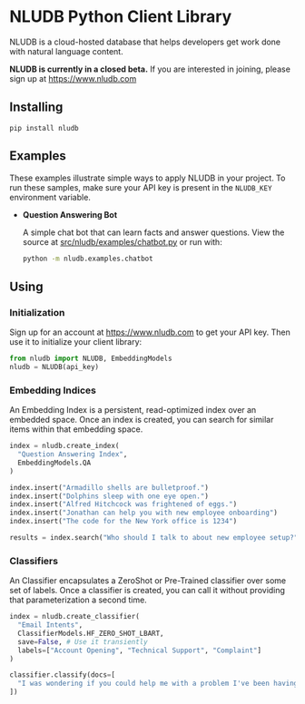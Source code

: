 # NLUDB Python Client Library

NLUDB is a cloud-hosted database that helps developers get work done with natural language content.

**NLUDB is currently in a closed beta.** If you are interested in joining, please sign up at https://www.nludb.com

## Installing

```
pip install nludb
```

## Examples

These examples illustrate simple ways to apply NLUDB in your project. To run these samples, make sure your API key is present in the `NLUDB_KEY` environment variable.

* **Question Answering Bot**

  A simple chat bot that can learn facts and answer questions. View the source at [src/nludb/examples/chatbot.py](src/nludb/examples/chatbot.py) or run with: 

  ```bash
  python -m nludb.examples.chatbot
  ```
## Using

### Initialization

Sign up for an account at https://www.nludb.com to get your API key. Then use it to initialize your client library:

```python
from nludb import NLUDB, EmbeddingModels
nludb = NLUDB(api_key)
```

### Embedding Indices

An Embedding Index is a persistent, read-optimized index over an embedded space. Once an index is created, you can search for similar items within that embedding space.

```python
index = nludb.create_index(
  "Question Answering Index", 
  EmbeddingModels.QA
)

index.insert("Armadillo shells are bulletproof.")
index.insert("Dolphins sleep with one eye open.")
index.insert("Alfred Hitchcock was frightened of eggs.")
index.insert("Jonathan can help you with new employee onboarding")
index.insert("The code for the New York office is 1234")

results = index.search("Who should I talk to about new employee setup?")    
```

### Classifiers

An Classifier encapsulates a ZeroShot or Pre-Trained classifier over some set of labels. Once a classifier is created, you can call it without providing that parameterization a second time.

```python
index = nludb.create_classifier(
  "Email Intents", 
  ClassifierModels.HF_ZERO_SHOT_LBART,
  save=False, # Use it transiently
  labels=["Account Opening", "Technical Support", "Complaint"]
)

classifier.classify(docs=[
  "I was wondering if you could help me with a problem I've been having"
])
```
